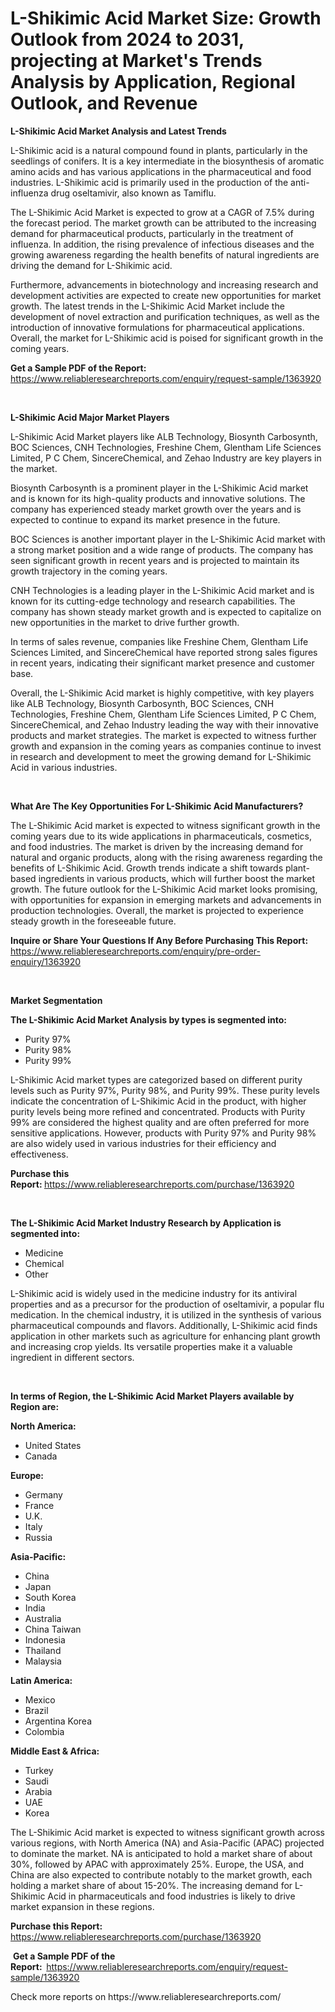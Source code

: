<p><h1>L-Shikimic Acid Market Size: Growth Outlook from 2024 to 2031, projecting at Market's Trends Analysis by Application, Regional Outlook, and Revenue</h1></p><p><strong>L-Shikimic Acid Market Analysis and Latest Trends</strong></p>
<p><p>L-Shikimic acid is a natural compound found in plants, particularly in the seedlings of conifers. It is a key intermediate in the biosynthesis of aromatic amino acids and has various applications in the pharmaceutical and food industries. L-Shikimic acid is primarily used in the production of the anti-influenza drug oseltamivir, also known as Tamiflu.</p><p>The L-Shikimic Acid Market is expected to grow at a CAGR of 7.5% during the forecast period. The market growth can be attributed to the increasing demand for pharmaceutical products, particularly in the treatment of influenza. In addition, the rising prevalence of infectious diseases and the growing awareness regarding the health benefits of natural ingredients are driving the demand for L-Shikimic acid.</p><p>Furthermore, advancements in biotechnology and increasing research and development activities are expected to create new opportunities for market growth. The latest trends in the L-Shikimic Acid Market include the development of novel extraction and purification techniques, as well as the introduction of innovative formulations for pharmaceutical applications. Overall, the market for L-Shikimic acid is poised for significant growth in the coming years.</p></p>
<p><strong>Get a Sample PDF of the Report:&nbsp;</strong> <a href="https://www.reliableresearchreports.com/enquiry/request-sample/1363920">https://www.reliableresearchreports.com/enquiry/request-sample/1363920</a></p>
<p>&nbsp;</p>
<p><strong>L-Shikimic Acid Major Market Players</strong></p>
<p><p>L-Shikimic Acid Market players like ALB Technology, Biosynth Carbosynth, BOC Sciences, CNH Technologies, Freshine Chem, Glentham Life Sciences Limited, P C Chem, SincereChemical, and Zehao Industry are key players in the market.</p><p>Biosynth Carbosynth is a prominent player in the L-Shikimic Acid market and is known for its high-quality products and innovative solutions. The company has experienced steady market growth over the years and is expected to continue to expand its market presence in the future.</p><p>BOC Sciences is another important player in the L-Shikimic Acid market with a strong market position and a wide range of products. The company has seen significant growth in recent years and is projected to maintain its growth trajectory in the coming years.</p><p>CNH Technologies is a leading player in the L-Shikimic Acid market and is known for its cutting-edge technology and research capabilities. The company has shown steady market growth and is expected to capitalize on new opportunities in the market to drive further growth.</p><p>In terms of sales revenue, companies like Freshine Chem, Glentham Life Sciences Limited, and SincereChemical have reported strong sales figures in recent years, indicating their significant market presence and customer base.</p><p>Overall, the L-Shikimic Acid market is highly competitive, with key players like ALB Technology, Biosynth Carbosynth, BOC Sciences, CNH Technologies, Freshine Chem, Glentham Life Sciences Limited, P C Chem, SincereChemical, and Zehao Industry leading the way with their innovative products and market strategies. The market is expected to witness further growth and expansion in the coming years as companies continue to invest in research and development to meet the growing demand for L-Shikimic Acid in various industries.</p></p>
<p>&nbsp;</p>
<p><strong>What Are The Key Opportunities For L-Shikimic Acid Manufacturers?</strong></p>
<p><p>The L-Shikimic Acid market is expected to witness significant growth in the coming years due to its wide applications in pharmaceuticals, cosmetics, and food industries. The market is driven by the increasing demand for natural and organic products, along with the rising awareness regarding the benefits of L-Shikimic Acid. Growth trends indicate a shift towards plant-based ingredients in various products, which will further boost the market growth. The future outlook for the L-Shikimic Acid market looks promising, with opportunities for expansion in emerging markets and advancements in production technologies. Overall, the market is projected to experience steady growth in the foreseeable future.</p></p>
<p><strong>Inquire or Share Your Questions If Any Before Purchasing This Report:</strong> <a href="https://www.reliableresearchreports.com/enquiry/pre-order-enquiry/1363920">https://www.reliableresearchreports.com/enquiry/pre-order-enquiry/1363920</a></p>
<p>&nbsp;</p>
<p><strong>Market Segmentation</strong></p>
<p><strong>The L-Shikimic Acid Market Analysis by types is segmented into:</strong></p>
<p><ul><li>Purity 97%</li><li>Purity 98%</li><li>Purity 99%</li></ul></p>
<p><p>L-Shikimic Acid market types are categorized based on different purity levels such as Purity 97%, Purity 98%, and Purity 99%. These purity levels indicate the concentration of L-Shikimic Acid in the product, with higher purity levels being more refined and concentrated. Products with Purity 99% are considered the highest quality and are often preferred for more sensitive applications. However, products with Purity 97% and Purity 98% are also widely used in various industries for their efficiency and effectiveness.</p></p>
<p><strong>Purchase this Report:&nbsp;</strong><a href="https://www.reliableresearchreports.com/purchase/1363920">https://www.reliableresearchreports.com/purchase/1363920</a></p>
<p>&nbsp;</p>
<p><strong>The L-Shikimic Acid Market Industry Research by Application is segmented into:</strong></p>
<p><ul><li>Medicine</li><li>Chemical</li><li>Other</li></ul></p>
<p><p>L-Shikimic acid is widely used in the medicine industry for its antiviral properties and as a precursor for the production of oseltamivir, a popular flu medication. In the chemical industry, it is utilized in the synthesis of various pharmaceutical compounds and flavors. Additionally, L-Shikimic acid finds application in other markets such as agriculture for enhancing plant growth and increasing crop yields. Its versatile properties make it a valuable ingredient in different sectors.</p></p>
<p>&nbsp;</p>
<p><strong>In terms of Region, the L-Shikimic Acid Market Players available by Region are:</strong></p>
<p>
    <p> <strong> North America: </strong>
        <ul>
            <li>United States</li>
            <li>Canada</li>
        </ul>
        </p> 
    <p> <strong> Europe: </strong>
        <ul>
            <li>Germany</li>
            <li>France</li>
            <li>U.K.</li>
            <li>Italy</li>
            <li>Russia</li>
        </ul>
        </p> 
    <p> <strong> Asia-Pacific: </strong>
        <ul>
            <li>China</li>
            <li>Japan</li>
            <li>South Korea</li>
            <li>India</li>
            <li>Australia</li>
            <li>China Taiwan</li>
            <li>Indonesia</li>
            <li>Thailand</li>
            <li>Malaysia</li>
        </ul>
        </p> 
    <p> <strong> Latin America: </strong>
        <ul>
            <li>Mexico</li>
            <li>Brazil</li>
            <li>Argentina Korea</li>
            <li>Colombia</li>
        </ul>
        </p> 
    <p> <strong> Middle East & Africa: </strong>
        <ul>
            <li>Turkey</li>
            <li>Saudi</li>
            <li>Arabia</li>
            <li>UAE</li>
            <li>Korea</li>
        </ul>
    </p>
    </p>
<p><p>The L-Shikimic Acid market is expected to witness significant growth across various regions, with North America (NA) and Asia-Pacific (APAC) projected to dominate the market. NA is anticipated to hold a market share of about 30%, followed by APAC with approximately 25%. Europe, the USA, and China are also expected to contribute notably to the market growth, each holding a market share of about 15-20%. The increasing demand for L-Shikimic Acid in pharmaceuticals and food industries is likely to drive market expansion in these regions.</p></p>
<p><strong>Purchase this Report: </strong><a href="https://www.reliableresearchreports.com/purchase/1363920">https://www.reliableresearchreports.com/purchase/1363920</a></p>
<p>&nbsp;<strong>Get a Sample PDF of the Report:&nbsp;&nbsp;</strong><a href="https://www.reliableresearchreports.com/enquiry/request-sample/1363920">https://www.reliableresearchreports.com/enquiry/request-sample/1363920</a></p>
<p><strong></strong></p>
<p>Check more reports on https://www.reliableresearchreports.com/</p>